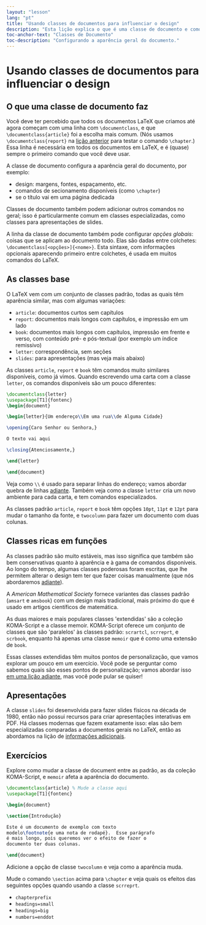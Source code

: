 ```yaml
---
layout: "lesson"
lang: "pt"
title: "Usando classes de documentos para influenciar o design"
description: "Esta lição explica o que é uma classe de documento e como ela pode influenciar a aparência de um documento, e lista as principais classes que você vai encontrar em uma distribuição de TeX."
toc-anchor-text: "Classes de Documento"
toc-description: "Configurando a aparência geral do documento."
---
```


# Usando classes de documentos para influenciar o design

## O que uma classe de documento faz

Você deve ter percebido que todos os documentos LaTeX que criamos até agora
começam com uma linha com `\documentclass`, e que `\documentclass{article}` foi
a escolha mais comum.  (Nós usamos `\documentclass{report}` na
[lição anterior](lesson-04) para testar o comando `\chapter`.) Essa linha é
necessária em todos os documentos em LaTeX, e é (quase) sempre o primeiro
comando que você deve usar.

A classe de documento configura a aparência geral do documento, por exemplo:

- design: margens, fontes, espaçamento, etc.
- comandos de secionamento disponíveis (como `\chapter`)
- se o título vai em uma página dedicada

Classes de documento também podem adicionar outros comandos no geral;  isso é
particularmente comum em classes especializadas, como classes para apresentações
de slides.

A linha da classe de documento também pode configurar _opções globais_: coisas
que se aplicam ao documento todo.  Elas são dadas entre colchetes:
`\documentclass[<opções>]{<nome>}`.  Esta sintaxe, com informações opcionais
aparecendo primeiro entre colchetes, é usada em muitos comandos do LaTeX.

## As classes base

O LaTeX vem com um conjunto de classes padrão, todas as quais têm aparência
similar, mas com algumas variações:

- `article`: documentos curtos sem capítulos
- `report`: documentos mais longos com capítulos, e impressão em um lado
- `book`: documentos mais longos com capítulos, impressão em frente e verso, com
  conteúdo pré- e pós-textual (por exemplo um índice remissivo)
- `letter`: correspondência, sem seções
- `slides`: para apresentações (mas veja mais abaixo)

As classes `article`, `report` e `book` têm comandos muito similares
disponíveis, como já vimos.  Quando escrevendo uma carta com a classe `letter`,
os comandos disponíveis são um pouco diferentes:

```latex
\documentclass{letter}
\usepackage[T1]{fontenc}
\begin{document}

\begin{letter}{Um endereço\\Em uma rua\\de Alguma Cidade}

\opening{Caro Senhor ou Senhora,}

O texto vai aqui

\closing{Atenciosamente,}

\end{letter}

\end{document}
```

Veja como ``\\`` é usado para separar linhas do endereço;  vamos abordar quebra
de linhas [adiante](lesson-11).  Também veja como a classe `letter` cria um
novo ambiente para cada carta, e tem comandos especializados.

As classes padrão `article`, `report` e `book` têm opções `10pt`, `11pt` e
`12pt` para mudar o tamanho da fonte, e `twocolumn` para fazer um documento com
duas colunas.

## Classes ricas em funções

As classes padrão são muito estáveis, mas isso significa que também são bem
conservativas quanto à aparência e à gama de comandos disponíveis.  Ao longo do
tempo, algumas classes poderosas foram escritas, que lhe permitem alterar o
design tem ter que fazer coisas manualmente (que nós abordaremos
[adiante](lesson-11)).

A _American Mathematical Society_ fornece variantes das classes padrão (`amsart`
e `amsbook`) com um design mais tradicional, mais próximo do que é usado em
artigos científicos de matemática.

As duas maiores e mais populares classes 'extendidas' são a coleção KOMA-Script
e a classe memoir.  KOMA-Script oferece um conjunto de classes que são
'paralelos' às classes padrão:  `scrartcl`, `scrreprt`, e `scrbook`, enquanto há
apenas uma classe `memoir` que é como uma extensão de `book`.

Essas classes extendidas têm muitos pontos de personalização, que vamos explorar
um pouco em um exercício.  Você pode se perguntar como sabemos quais são esses
pontos de personalização;  vamos abordar isso
[em uma lição adiante](lesson-15), mas você pode pular se quiser!

## Apresentações

A classe `slides` foi desenvolvida para fazer slides físicos na década de 1980,
então não possui recursos para criar apresentações interativas em PDF.  Há
classes modernas que fazem exatamente isso:  elas são bem especializadas
comparadas a documentos gerais no LaTeX, então as abordamos na lição de
[informações adicionais](more-05).

## Exercícios

Explore como mudar a classe de document entre as padrão, as da coleção
KOMA-Script, e `memoir` afeta a aparência do documento.

```latex
\documentclass{article} % Mude a classe aqui
\usepackage[T1]{fontenc}

\begin{document}

\section{Introdução}

Este é um documento de exemplo com texto
modelo\footnote{e uma nota de rodapé}.  Esse parágrafo
é mais longo, pois queremos ver o efeito de fazer o
documento ter duas colunas.

\end{document}
```

Adicione a opção de classe `twocolumn` e veja como a aparência muda.

Mude o comando `\section` acima para `\chapter` e veja quais os efeitos
das seguintes opções quando usando a classe `scrreprt`.

- `chapterprefix`
- `headings=small`
- `headings=big`
- `numbers=enddot`
